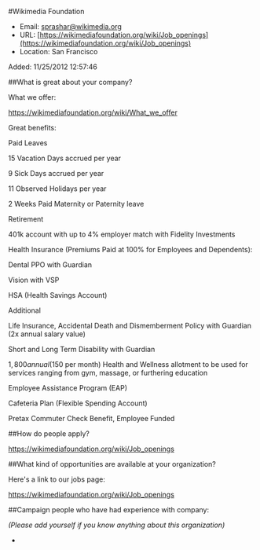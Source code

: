 
#Wikimedia Foundation

* Email: [sprashar@wikimedia.org](mailto:sprashar@wikimedia.org)
* URL: [https://wikimediafoundation.org/wiki/Job_openings](https://wikimediafoundation.org/wiki/Job_openings)
* Location: San Francisco

Added: 11/25/2012 12:57:46

##What is great about your company?

What we offer:



https://wikimediafoundation.org/wiki/What_we_offer



Great benefits: 

Paid Leaves

15 Vacation Days accrued per year

9 Sick Days accrued per year

11 Observed Holidays per year

2 Weeks Paid Maternity or Paternity leave



Retirement

401k account with up to 4% employer match with Fidelity Investments

Health Insurance (Premiums Paid at 100% for Employees and Dependents):

Dental PPO with Guardian

Vision with VSP

HSA (Health Savings Account) 



Additional

Life Insurance, Accidental Death and Dismemberment Policy with Guardian (2x annual salary value)

Short and Long Term Disability with Guardian

$1,800 annual ($150 per month) Health and Wellness allotment to be used for services ranging from gym, massage, or furthering education

Employee Assistance Program (EAP)

Cafeteria Plan (Flexible Spending Account) 

Pretax Commuter Check Benefit, Employee Funded

##How do people apply?





https://wikimediafoundation.org/wiki/Job_openings

##What kind of opportunities are available at your organization?

Here's a link to our jobs page:



https://wikimediafoundation.org/wiki/Job_openings

##Campaign people who have had experience with company:

*(Please add yourself if you know anything about this organization)*

* 


    